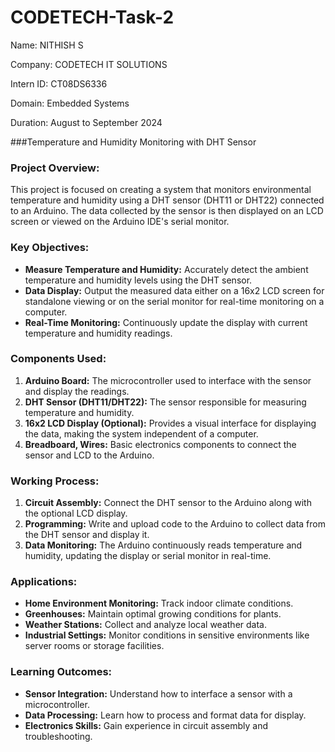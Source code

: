 # CODETECH-Task-2

Name: NITHISH S

Company: CODETECH IT SOLUTIONS

Intern ID: CT08DS6336

Domain: Embedded Systems

Duration: August to September 2024

###Temperature and Humidity Monitoring with DHT Sensor


### Project Overview:
This project is focused on creating a system that monitors environmental temperature and humidity using a DHT sensor (DHT11 or DHT22) connected to an Arduino. The data collected by the sensor is then displayed on an LCD screen or viewed on the Arduino IDE's serial monitor.

### Key Objectives:
- **Measure Temperature and Humidity:** Accurately detect the ambient temperature and humidity levels using the DHT sensor.
- **Data Display:** Output the measured data either on a 16x2 LCD screen for standalone viewing or on the serial monitor for real-time monitoring on a computer.
- **Real-Time Monitoring:** Continuously update the display with current temperature and humidity readings.

### Components Used:
1. **Arduino Board:** The microcontroller used to interface with the sensor and display the readings.
2. **DHT Sensor (DHT11/DHT22):** The sensor responsible for measuring temperature and humidity.
3. **16x2 LCD Display (Optional):** Provides a visual interface for displaying the data, making the system independent of a computer.
4. **Breadboard, Wires:** Basic electronics components to connect the sensor and LCD to the Arduino.

### Working Process:
1. **Circuit Assembly:** Connect the DHT sensor to the Arduino along with the optional LCD display.
2. **Programming:** Write and upload code to the Arduino to collect data from the DHT sensor and display it.
3. **Data Monitoring:** The Arduino continuously reads temperature and humidity, updating the display or serial monitor in real-time.

### Applications:
- **Home Environment Monitoring:** Track indoor climate conditions.
- **Greenhouses:** Maintain optimal growing conditions for plants.
- **Weather Stations:** Collect and analyze local weather data.
- **Industrial Settings:** Monitor conditions in sensitive environments like server rooms or storage facilities.

### Learning Outcomes:
- **Sensor Integration:** Understand how to interface a sensor with a microcontroller.
- **Data Processing:** Learn how to process and format data for display.
- **Electronics Skills:** Gain experience in circuit assembly and troubleshooting.

